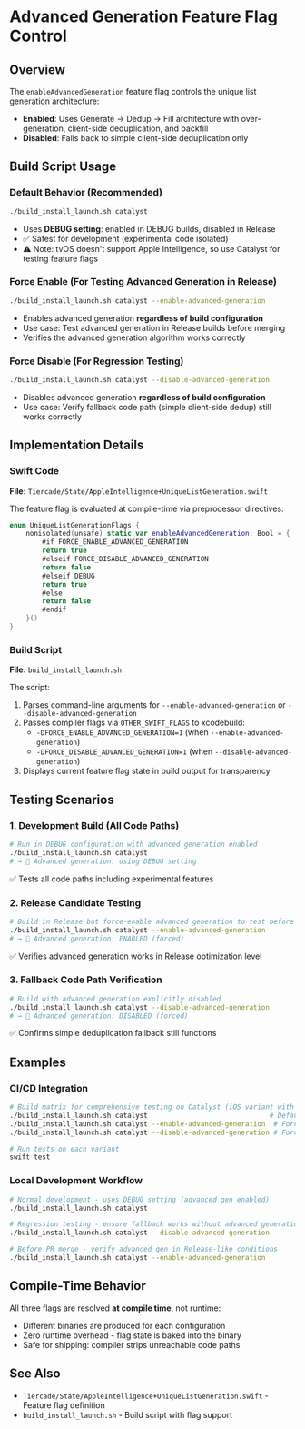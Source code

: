 # Advanced Generation Feature Flag Control

## Overview

The `enableAdvancedGeneration` feature flag controls the unique list generation architecture:
- **Enabled**: Uses Generate → Dedup → Fill architecture with over-generation, client-side deduplication, and backfill
- **Disabled**: Falls back to simple client-side deduplication only

## Build Script Usage

### Default Behavior (Recommended)
```bash
./build_install_launch.sh catalyst
```
- Uses **DEBUG setting**: enabled in DEBUG builds, disabled in Release
- ✅ Safest for development (experimental code isolated)
- ⚠️ Note: tvOS doesn't support Apple Intelligence, so use Catalyst for testing feature flags

### Force Enable (For Testing Advanced Generation in Release)
```bash
./build_install_launch.sh catalyst --enable-advanced-generation
```
- Enables advanced generation **regardless of build configuration**
- Use case: Test advanced generation in Release builds before merging
- Verifies the advanced generation algorithm works correctly

### Force Disable (For Regression Testing)
```bash
./build_install_launch.sh catalyst --disable-advanced-generation
```
- Disables advanced generation **regardless of build configuration**
- Use case: Verify fallback code path (simple client-side dedup) still works correctly

## Implementation Details

### Swift Code
**File:** `Tiercade/State/AppleIntelligence+UniqueListGeneration.swift`

The feature flag is evaluated at compile-time via preprocessor directives:

```swift
enum UniqueListGenerationFlags {
    nonisolated(unsafe) static var enableAdvancedGeneration: Bool = {
        #if FORCE_ENABLE_ADVANCED_GENERATION
        return true
        #elseif FORCE_DISABLE_ADVANCED_GENERATION
        return false
        #elseif DEBUG
        return true
        #else
        return false
        #endif
    }()
}
```

### Build Script
**File:** `build_install_launch.sh`

The script:
1. Parses command-line arguments for `--enable-advanced-generation` or `--disable-advanced-generation`
2. Passes compiler flags via `OTHER_SWIFT_FLAGS` to xcodebuild:
   - `-DFORCE_ENABLE_ADVANCED_GENERATION=1` (when `--enable-advanced-generation`)
   - `-DFORCE_DISABLE_ADVANCED_GENERATION=1` (when `--disable-advanced-generation`)
3. Displays current feature flag state in build output for transparency

## Testing Scenarios

### 1. Development Build (All Code Paths)
```bash
# Run in DEBUG configuration with advanced generation enabled
./build_install_launch.sh catalyst
# → 🔬 Advanced generation: using DEBUG setting
```
✅ Tests all code paths including experimental features

### 2. Release Candidate Testing
```bash
# Build in Release but force-enable advanced generation to test before merge
./build_install_launch.sh catalyst --enable-advanced-generation
# → 🔬 Advanced generation: ENABLED (forced)
```
✅ Verifies advanced generation works in Release optimization level

### 3. Fallback Code Path Verification
```bash
# Build with advanced generation explicitly disabled
./build_install_launch.sh catalyst --disable-advanced-generation
# → 🔬 Advanced generation: DISABLED (forced)
```
✅ Confirms simple deduplication fallback still functions

## Examples

### CI/CD Integration
```bash
# Build matrix for comprehensive testing on Catalyst (iOS variant with AI support)
./build_install_launch.sh catalyst                              # Default
./build_install_launch.sh catalyst --enable-advanced-generation  # Force enable
./build_install_launch.sh catalyst --disable-advanced-generation # Force disable

# Run tests on each variant
swift test
```

### Local Development Workflow
```bash
# Normal development - uses DEBUG setting (advanced gen enabled)
./build_install_launch.sh catalyst

# Regression testing - ensure fallback works without advanced generation
./build_install_launch.sh catalyst --disable-advanced-generation

# Before PR merge - verify advanced gen in Release-like conditions
./build_install_launch.sh catalyst --enable-advanced-generation
```

## Compile-Time Behavior

All three flags are resolved **at compile time**, not runtime:
- Different binaries are produced for each configuration
- Zero runtime overhead - flag state is baked into the binary
- Safe for shipping: compiler strips unreachable code paths

## See Also

- `Tiercade/State/AppleIntelligence+UniqueListGeneration.swift` - Feature flag definition
- `build_install_launch.sh` - Build script with flag support
